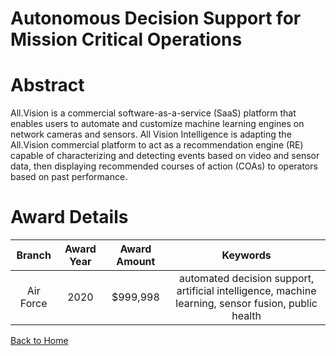 
Autonomous Decision Support for Mission Critical Operations
===========================================================

# Abstract


All.Vision is a commercial software-as-a-service (SaaS) platform that enables users to automate and customize machine learning engines on network cameras and sensors. All Vision Intelligence is adapting the All.Vision commercial platform to act as a recommendation engine (RE) capable of characterizing and detecting events based on video and sensor data, then displaying recommended courses of action (COAs) to operators based on past performance.  

# Award Details

|Branch|Award Year|Award Amount|Keywords|
| :---: | :---: | :---: | :---: |
|Air Force|2020|$999,998|automated decision support, artificial intelligence, machine learning, sensor fusion, public health|
  
  


[Back to Home](https://github.com/chrischow/dod_sbir_awards/Reports/DJ/#1633)